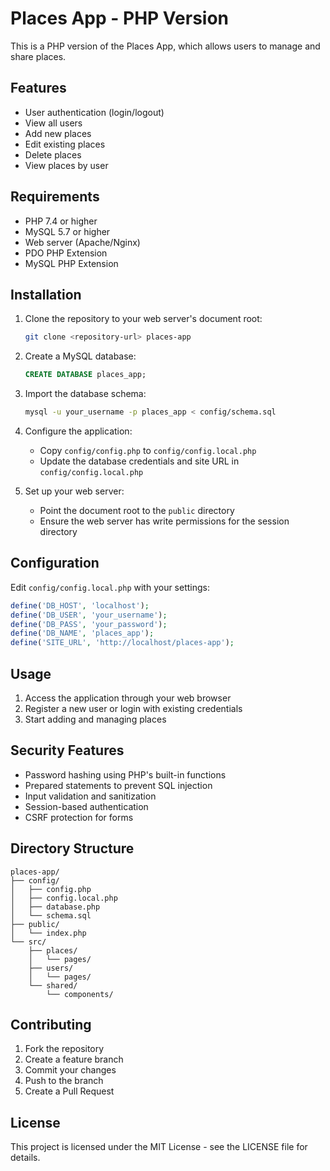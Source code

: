 # Places App - PHP Version

This is a PHP version of the Places App, which allows users to manage and share places.

## Features

- User authentication (login/logout)
- View all users
- Add new places
- Edit existing places
- Delete places
- View places by user

## Requirements

- PHP 7.4 or higher
- MySQL 5.7 or higher
- Web server (Apache/Nginx)
- PDO PHP Extension
- MySQL PHP Extension

## Installation

1. Clone the repository to your web server's document root:
   ```bash
   git clone <repository-url> places-app
   ```

2. Create a MySQL database:
   ```sql
   CREATE DATABASE places_app;
   ```

3. Import the database schema:
   ```bash
   mysql -u your_username -p places_app < config/schema.sql
   ```

4. Configure the application:
   - Copy `config/config.php` to `config/config.local.php`
   - Update the database credentials and site URL in `config/config.local.php`

5. Set up your web server:
   - Point the document root to the `public` directory
   - Ensure the web server has write permissions for the session directory

## Configuration

Edit `config/config.local.php` with your settings:

```php
define('DB_HOST', 'localhost');
define('DB_USER', 'your_username');
define('DB_PASS', 'your_password');
define('DB_NAME', 'places_app');
define('SITE_URL', 'http://localhost/places-app');
```

## Usage

1. Access the application through your web browser
2. Register a new user or login with existing credentials
3. Start adding and managing places

## Security Features

- Password hashing using PHP's built-in functions
- Prepared statements to prevent SQL injection
- Input validation and sanitization
- Session-based authentication
- CSRF protection for forms

## Directory Structure

```
places-app/
├── config/
│   ├── config.php
│   ├── config.local.php
│   ├── database.php
│   └── schema.sql
├── public/
│   └── index.php
└── src/
    ├── places/
    │   └── pages/
    ├── users/
    │   └── pages/
    └── shared/
        └── components/
```

## Contributing

1. Fork the repository
2. Create a feature branch
3. Commit your changes
4. Push to the branch
5. Create a Pull Request

## License

This project is licensed under the MIT License - see the LICENSE file for details. 